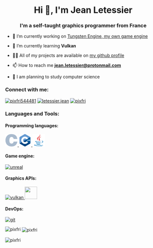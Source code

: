 <h1 align="center">Hi 👋, I'm Jean Letessier</h1>
<h3 align="center">I'm a self-taught graphics programmer from France</h3>

- 🔭 I’m currently working on [Tungsten Engine, my own game engine](https://github.com/Pixfri/Tungsten)

- 🌱 I’m currently learning **Vulkan**

- 👨‍💻 All of my projects are available on [my github profile](https://github.com/Pixfri)

- 📫 How to reach me **jean.letessier@protonmail.com**

- 📖 I am planning to study computer science

<h3 align="left">Connect with me:</h3>
<p align="left">
<a href="https://twitter.com/pixfri544481" target="blank"><img align="center" src="https://raw.githubusercontent.com/rahuldkjain/github-profile-readme-generator/master/src/images/icons/Social/twitter.svg" alt="pixfri544481" height="30" width="40" /></a>
<a href="https://instagram.com/letessier.jean" target="blank"><img align="center" src="https://raw.githubusercontent.com/rahuldkjain/github-profile-readme-generator/master/src/images/icons/Social/instagram.svg" alt="letessier.jean" height="30" width="40" /></a>
<a href="https://www.youtube.com/c/pixfri" target="blank"><img align="center" src="https://raw.githubusercontent.com/rahuldkjain/github-profile-readme-generator/master/src/images/icons/Social/youtube.svg" alt="pixfri" height="30" width="40" /></a>
</p>

<h3 align="left">Languages and Tools:</h3>
<h4 align="left">Programming languages:</h4>
<p align="left"> <a href="https://www.cprogramming.com/" target="_blank" rel="noreferrer"> <img src="https://raw.githubusercontent.com/devicons/devicon/master/icons/c/c-original.svg" alt="c" width="40" height="40"/> </a> <a href="https://www.w3schools.com/cpp/" target="_blank" rel="noreferrer"> <img src="https://raw.githubusercontent.com/devicons/devicon/master/icons/cplusplus/cplusplus-original.svg" alt="cplusplus" width="40" height="40"/> </a> <a href="https://www.java.com" target="_blank" rel="noreferrer"> <img src="https://raw.githubusercontent.com/devicons/devicon/master/icons/java/java-original.svg" alt="java" width="40" height="40"/> </a> </p>

<h4 align="left">Game engine:</h4>
<p align="left"> <a href="https://unrealengine.com/" target="_blank" rel="noreferrer"> <img src="https://raw.githubusercontent.com/kenangundogan/fontisto/036b7eca71aab1bef8e6a0518f7329f13ed62f6b/icons/svg/brand/unreal-engine.svg" alt="unreal" width="40" height="40"/> </a> </p>

<h4 align="left">Graphics APIs:</h4>
<p align="left"> <a href="https://vulkan.org/" target="_blank" rel="noreferrer"> <img src="https://www.khronos.org/assets/images/api_logos/vulkan.svg" alt="vulkan" width="90"></img> </a> <a href="https://learn.microsoft.com/en-us/windows/win32/direct3d12/direct3d-12-graphics" target="_blank" rel="noreferrer"> <img src="https://upload.wikimedia.org/wikipedia/commons/6/67/DirectX_12_Ultimate.png" width="40" height="40"> </img> </a> </p>

<h4 align="left">DevOps:</h4>
<p align="left"> <a href="https://git-scm.com/" target="_blank" rel="noreferrer"> <img src="https://www.vectorlogo.zone/logos/git-scm/git-scm-icon.svg" alt="git" width="40" height="40"/> </a> </p>

<p><img align="left" src="https://github-readme-stats.vercel.app/api/top-langs?username=pixfri&show_icons=true&locale=en&layout=compact" alt="pixfri" /></p>

<p>&nbsp;<img align="center" src="https://github-readme-stats.vercel.app/api?username=pixfri&show_icons=true&locale=en" alt="pixfri" /></p>

<p><img align="center" src="https://github-readme-streak-stats.herokuapp.com/?user=pixfri&" alt="pixfri" /></p>

